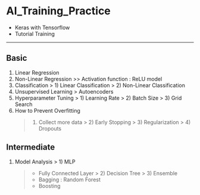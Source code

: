 # AI_Training_Practice

- Keras with Tensorflow
- Tutorial Training
---

## Basic
  1. Linear Regression
  2. Non-Linear Regression
    >> Activation function : ReLU model
  3. Classification
    > 1) Linear Classification
    > 2) Non-Linear Classification
  4. Unsupervised Learning
    > Autoencoders
  5. Hyperparameter Tuning
    > 1) Learning Rate
    > 2) Batch Size
    > 3) Grid Search
  6. How to Prevent Overfitting
     > 1) Collect more data
    > 2) Early Stopping
    > 3) Regularization
    > 4) Dropouts


## Intermediate
  1. Model Analysis
    > 1) MLP
      > - Fully Connected Layer
    > 2) Decision Tree
    > 3) Ensemble
      > - Bagging : Random Forest
      > - Boosting
